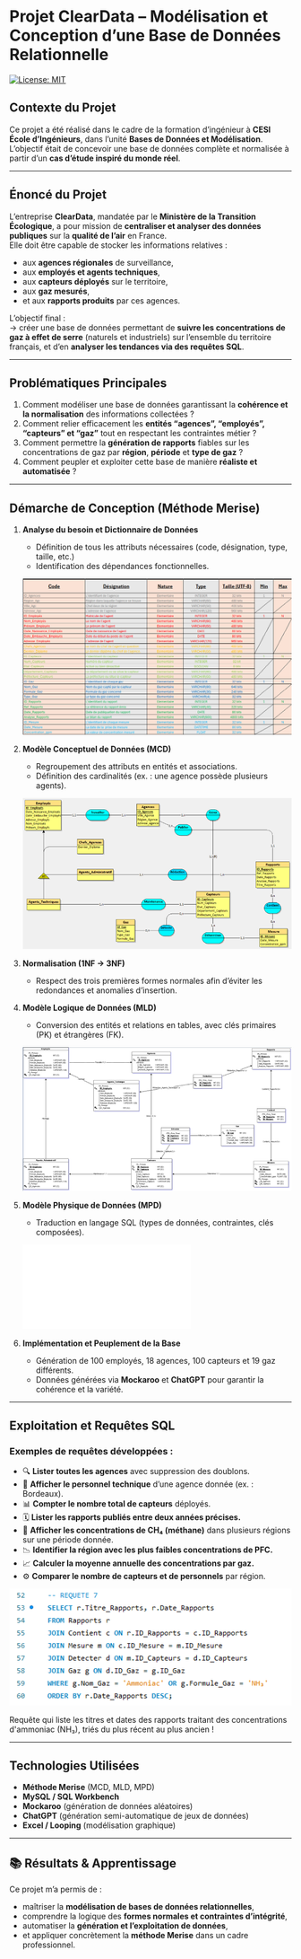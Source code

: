 # Projet ClearData – Modélisation et Conception d’une Base de Données Relationnelle
[![License: MIT](https://img.shields.io/badge/License-MIT-yellow.svg)](https://opensource.org/licenses/MIT)

## Contexte du Projet

Ce projet a été réalisé dans le cadre de la formation d’ingénieur à **CESI École d’Ingénieurs**, dans l’unité **Bases de Données et Modélisation**.  
L’objectif était de concevoir une base de données complète et normalisée à partir d’un **cas d’étude inspiré du monde réel**.

---

## Énoncé du Projet

L’entreprise **ClearData**, mandatée par le **Ministère de la Transition Écologique**, a pour mission de **centraliser et analyser des données publiques** sur la **qualité de l’air** en France.  
Elle doit être capable de stocker les informations relatives :
- aux **agences régionales** de surveillance,  
- aux **employés et agents techniques**,  
- aux **capteurs déployés** sur le territoire,  
- aux **gaz mesurés**,  
- et aux **rapports produits** par ces agences.

L’objectif final :  
-> créer une base de données permettant de **suivre les concentrations de gaz à effet de serre** (naturels et industriels) sur l’ensemble du territoire français, et d’en **analyser les tendances via des requêtes SQL**.

---

## Problématiques Principales

1. Comment modéliser une base de données garantissant la **cohérence et la normalisation** des informations collectées ?  
2. Comment relier efficacement les **entités “agences”, “employés”, “capteurs” et “gaz”** tout en respectant les contraintes métier ?  
3. Comment permettre la **génération de rapports** fiables sur les concentrations de gaz par **région**, **période** et **type de gaz** ?  
4. Comment peupler et exploiter cette base de manière **réaliste et automatisée** ?

---

## Démarche de Conception (Méthode Merise)

1. **Analyse du besoin et Dictionnaire de Données**  
   - Définition de tous les attributs nécessaires (code, désignation, type, taille, etc.)  
   - Identification des dépendances fonctionnelles.
  
   ![Dictionnaire de Données](./images/dictionnaire.png)

2. **Modèle Conceptuel de Données (MCD)**  
   - Regroupement des attributs en entités et associations.  
   - Définition des cardinalités (ex. : une agence possède plusieurs agents).  

   ![Modèle Conceptuel de Données](./images/mcd_cleardata.png)

3. **Normalisation (1NF → 3NF)**  
   - Respect des trois premières formes normales afin d’éviter les redondances et anomalies d’insertion.

4. **Modèle Logique de Données (MLD)**  
   - Conversion des entités et relations en tables, avec clés primaires (PK) et étrangères (FK).  

   ![Modèle Logique de Données](./images/mld_cleardata.png)

5. **Modèle Physique de Données (MPD)**  
   - Traduction en langage SQL (types de données, contraintes, clés composées).  

   ![Modèle Physique de Données](./MPD.sql)

6. **Implémentation et Peuplement de la Base**  
   - Génération de 100 employés, 18 agences, 100 capteurs et 19 gaz différents.  
   - Données générées via **Mockaroo** et **ChatGPT** pour garantir la cohérence et la variété.  

---

## Exploitation et Requêtes SQL

### Exemples de requêtes développées :
- 🔍 **Lister toutes les agences** avec suppression des doublons.  
- 👷 **Afficher le personnel technique** d’une agence donnée (ex. : Bordeaux).  
- 📊 **Compter le nombre total de capteurs** déployés.  
- 🗓️ **Lister les rapports publiés entre deux années précises.**  
- 💨 **Afficher les concentrations de CH₄ (méthane)** dans plusieurs régions sur une période donnée.  
- 📉 **Identifier la région avec les plus faibles concentrations de PFC.**  
- 📈 **Calculer la moyenne annuelle des concentrations par gaz.**  
- ⚙️ **Comparer le nombre de capteurs et de personnels** par région.  

<p align="center">
  <img src="./images/sql_query.png" alt="MCD - ClearData" width="600"/>
</p>
Requête qui liste les titres et dates des rapports traitant des concentrations d'ammoniac (NH₃), triés du plus récent au plus ancien !


---

## Technologies Utilisées

- **Méthode Merise** (MCD, MLD, MPD)  
- **MySQL / SQL Workbench**  
- **Mockaroo** (génération de données aléatoires)  
- **ChatGPT** (génération semi-automatique de jeux de données)  
- **Excel / Looping** (modélisation graphique)  

---

## 📚 Résultats & Apprentissage

Ce projet m’a permis de :
- maîtriser la **modélisation de bases de données relationnelles**,  
- comprendre la logique des **formes normales et contraintes d’intégrité**,  
- automatiser la **génération et l’exploitation de données**,  
- et appliquer concrètement la **méthode Merise** dans un cadre professionnel.


